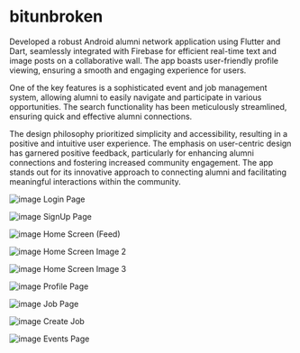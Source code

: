 # bitunbroken

Developed a robust Android alumni network application using Flutter and Dart, seamlessly integrated with Firebase for efficient real-time text and image posts on a collaborative wall. The app boasts user-friendly profile viewing, ensuring a smooth and engaging experience for users.

One of the key features is a sophisticated event and job management system, allowing alumni to easily navigate and participate in various opportunities. The search functionality has been meticulously streamlined, ensuring quick and effective alumni connections.

The design philosophy prioritized simplicity and accessibility, resulting in a positive and intuitive user experience. The emphasis on user-centric design has garnered positive feedback, particularly for enhancing alumni connections and fostering increased community engagement. The app stands out for its innovative approach to connecting alumni and facilitating meaningful interactions within the community.

![image](https://github.com/ayushh7/BITUnbroken-master/assets/75851551/5ff7d5df-cfe7-4985-b5e6-4ac4f81cde9f)
Login Page

![image](https://github.com/ayushh7/BITUnbroken-master/assets/75851551/5ada1783-564f-4fe1-8c9f-798423d5d8f0)
SignUp Page

![image](https://github.com/ayushh7/BITUnbroken-master/assets/75851551/8043295b-462c-4d83-aaa4-5865e1b6783d)
Home Screen (Feed)

![image](https://github.com/ayushh7/BITUnbroken-master/assets/75851551/51d374c3-2b72-4c72-8f88-5b0b9da4e402)
Home Screen Image 2

![image](https://github.com/ayushh7/BITUnbroken-master/assets/75851551/3b1d6d3c-bffe-4b09-bcec-73b59b9b9d12)
Home Screen Image 3

![image](https://github.com/ayushh7/BITUnbroken-master/assets/75851551/69a5c63f-0547-42ba-a316-d2959909fcb6)
Profile Page

![image](https://github.com/ayushh7/BITUnbroken-master/assets/75851551/6cb5793b-ed54-4462-9794-1ebd5cf459f4)
Job Page

![image](https://github.com/ayushh7/BITUnbroken-master/assets/75851551/42b9ed2d-0636-4fb7-b4ee-e43b281871a1)
Create Job

![image](https://github.com/ayushh7/BITUnbroken-master/assets/75851551/4c7ce020-f5f8-4a96-9240-60402b71ab56)
Events Page


